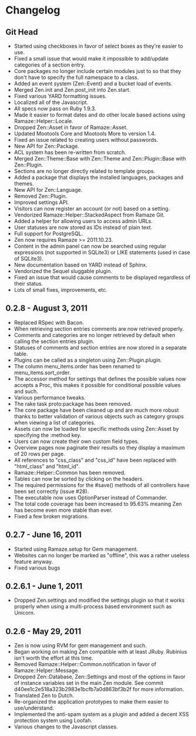 # Changelog

## Git Head

* Started using checkboxes in favor of select boxes as they're easier to use.
* Fixed a small issue that would make it impossible to add/update categories of
  a section entry.
* Core packages no longer include certain modules just to so that they don't
  have to specify the full namespace to a class.
* Added an event system (Zen::Event) and a bucket load of events.
* Merged Zen.init and Zen.post_init into Zen.start.
* Fixed various YARD formatting issues.
* Localized all of the Javascript.
* All specs now pass on Ruby 1.9.3.
* Made it easier to format dates and do other locale based actions using
  Ramaze::Helper::Locale.
* Dropped Zen::Asset in favor of Ramaze::Asset.
* Updated Mootools Core and Mootools More to version 1.4.
* Fixed an issue related to creating users without passwords.
* New API for Zen::Package.
* ACL system has been re-written from scratch.
* Merged Zen::Theme::Base with Zen::Theme and Zen::Plugin::Base with
  Zen::Plugin.
* Sections are no longer directly related to template groups.
* Added a package that displays the installed languages, packages and themes.
* New API for Zen::Language.
* Removed Zen::Plugin.
* Improved settings API.
* Visitors can now register an account (or not) based on a setting.
* Vendorized Ramaze::Helper::StackedAspect from Ramaze Git.
* Added a helper for allowing users to access admin URLs.
* User statuses are now stored as IDs instead of plain text.
* Full support for PostgreSQL.
* Zen now requires Ramaze >= 2011.10.23.
* Content in the admin panel can now be searched using regular expressions (not
  supported in SQLite3) or LIKE statements (used in case of SQLite3).
* New documentation based on YARD instead of Sphinx.
* Vendorized the Sequel sluggable plugin.
* Fixed an issue that would cause comments to be displayed regardless of their
  status.
* Lots of small fixes, improvements, etc.

## 0.2.8 - August 3, 2011

* Replaced RSpec with Bacon.
* When retrieving section entries comments are now retrieved properly.
* Comments and categories are no longer retrieved by default when calling the
  section entries plugin.
* Statuses of comments and section entries are now stored in a separate table.
* Plugins can be called as a singleton using Zen::Plugin.plugin.
* The column menu_items.order has been renamed to menu_items.sort_order.
* The accessor method for settings that defines the possible values now accepts
  a Proc, this makes it possible for conditional possible values and such.
* Various performance tweaks.
* The rake task proto:package has been removed.
* The core package have been cleaned up and are much more robust thanks to
  better validation of various objects such as category groups when viewing a
  list of categories.
* Assets can now be loaded for specific methods using Zen::Asset by specifying
  the :method key.
* Users can now create their own custom field types.
* Overview pages now paginate their results so they display a maximum of 20 rows
  per page.
* All references to "css_class" and "css_id" have been replaced with
  "html_class" and "html_id".
* Ramaze::Helper::Common has been removed.
* Tables can now be sorted by clicking on the headers.
* The required permissions for the #save() methods of all controllers have been
  set correctly (issue #28).
* The executable now uses OptionParser instead of Commander.
* The total code coverage has been increased to 95.63% meaning Zen has become
  even more stable than ever.
* Fixed a few broken migrations.

## 0.2.7 - June 16, 2011

* Started using Ramaze.setup for Gem management.
* Websites can no longer be marked as "offline", this was a rather useless
  feature anyway.
* Fixed various bugs

## 0.2.6.1 - June 1, 2011

* Dropped Zen.settings and modified the settings plugin so that it works
  properly when using a multi-process based environment such as Unicorn.

## 0.2.6 - May 29, 2011

* Zen is now using RVM for gem management and such.
* Began working on making Zen compatible with at least JRuby. Rubinius isn't
  worth the effort at this time.
* Removed Ramaze::Helper::Common.notification in favor of
  Ramaze::Helper::Message.
* Dropped Zen::Database, Zen::Settings and most of the options in favor of
  instance variables set in the main Zen module. See commit
  d40ee1c2e518a323b2983e1bcfb7a0d863bf3b2f for more information.
* Translated Zen to Dutch.
* Re-organized the application prototypes to make them easier to use/understand.
* Implemented the anti-spam system as a plugin and added a decent XSS protection
  system using Loofah.
* Various changes to the Javascript classes.
